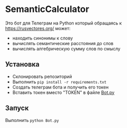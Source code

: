 # SemanticCalculator
Это бот для Телеграм на Python который обращаясь к https://rusvectores.org/ может:
 - находить синонимы к слову
 - вычислять семантические расстояния до слов
 - вычислять алгебрическую сумму слов по смыслу

## Установка

 - Склонировать репозиторий
 - Выполнить `pip install -r requirements.txt`
 - Создать телеграм бота и получить его токен
 - Вставить токен вместо "TOKEN" в файле [Bot.py](https://github.com/Vsevolod-pl/SemanticCalculator/blob/939ca9e239fa12ad31aca3bccf34a01b5e4482da/Bot.py#L168)

## Запуск

Выполнить `python Bot.py`
